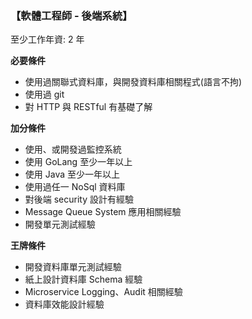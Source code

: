 ### 【軟體工程師 - 後端系統】

至少工作年資: 2 年

**必要條件**

* 使用過關聯式資料庫，與開發資料庫相關程式(語言不拘)
* 使用過 git
* 對 HTTP 與 RESTful 有基礎了解

**加分條件**

* 使用、或開發過監控系統
* 使用 GoLang 至少一年以上
* 使用 Java 至少一年以上
* 使用過任一 NoSql 資料庫
* 對後端 security 設計有經驗
* Message Queue System 應用相關經驗
* 開發單元測試經驗

**王牌條件**

* 開發資料庫單元測試經驗
* 紙上設計資料庫 Schema 經驗
* Microservice Logging、Audit 相關經驗
* 資料庫效能設計經驗
